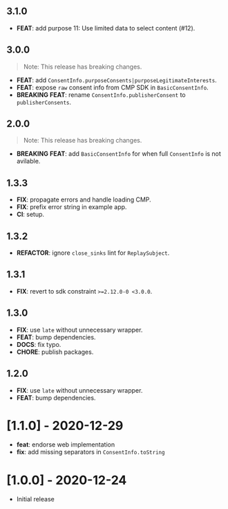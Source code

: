 ## 3.1.0

 - **FEAT**: add purpose 11: Use limited data to select content (#12).

## 3.0.0

> Note: This release has breaking changes.

 - **FEAT**: add `ConsentInfo.purposeConsents|purposeLegitimateInterests`.
 - **FEAT**: expose `raw` consent info from CMP SDK in `BasicConsentInfo`.
 - **BREAKING** **FEAT**: rename `ConsentInfo.publisherConsent` to `publisherConsents`.

## 2.0.0

> Note: This release has breaking changes.

 - **BREAKING** **FEAT**: add `BasicConsentInfo` for when full `ConsentInfo` is not avilable.

## 1.3.3

 - **FIX**: propagate errors and handle loading CMP.
 - **FIX**: prefix error string in example app.
 - **CI**: setup.

## 1.3.2

 - **REFACTOR**: ignore `close_sinks` lint for `ReplaySubject`.

## 1.3.1

 - **FIX**: revert to sdk constraint `>=2.12.0-0 <3.0.0`.

## 1.3.0

 - **FIX**: use `late` without unnecessary wrapper.
 - **FEAT**: bump dependencies.
 - **DOCS**: fix typo.
 - **CHORE**: publish packages.

## 1.2.0

 - **FIX**: use `late` without unnecessary wrapper.
 - **FEAT**: bump dependencies.

# [1.1.0] - 2020-12-29

- **feat**: endorse web implementation
- **fix**: add missing separators in `ConsentInfo.toString`

# [1.0.0] - 2020-12-24

- Initial release
